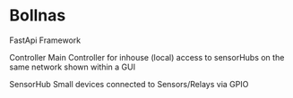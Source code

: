 # Bollnas

FastApi Framework 

Controller 
Main Controller for inhouse (local) access to sensorHubs on the same network shown within a GUI

SensorHub
Small devices connected to Sensors/Relays via GPIO